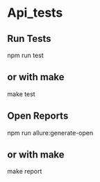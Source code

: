 # Api_tests

## Run Tests
npm run test 
## or with make 
make test

## Open Reports
npm run allure:generate-open
## or with make 
make report